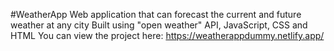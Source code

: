 #WeatherApp
Web application that can forecast the current and future weather at any city
Built using "open weather" API, JavaScript, CSS and HTML
You can view the project here: https://weatherappdummy.netlify.app/
